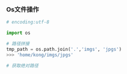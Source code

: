 ### Os文件操作

```python
# encoding:utf-8

import os

# 路径拼接
tmp_path = os.path.join('.','imgs', 'jpgs')
>>> 'home/kong/imgs/jpgs'

# 获取绝对路径

```

